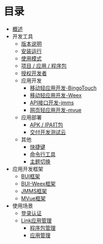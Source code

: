 # 目录

* [概述](README.md)
* 开发工具
  * [版本说明](linkide/version.md)
  * [安装运行](linkide/install.md)
  * [使用模式](linkide/launch.md)
  * [项目 / 应用 / 程序包](linkide/pap.md)
  * [授权开发者](linkide/collaboration.md)
  * 应用开发
    * [移动轻应用开发-BingoTouch](linkide/btapp.md)
    * [移动轻应用开发-Weex](linkide/weexapp.md)
    * [API接口开发-jmms](linkide/jmms.md)
    * [网页轻应用开发-mvue](linkide/mvue.md)
  * 应用部署
    * [APK / IPA打包](linkide/packager.md)
    * [交付开发测试云](linkide/deploy.md)
  * 其他
    * [快捷键](linkide/shortcut.md)
    * [命令行工具](linkide/cmd.md)
    * [主题切换](linkide/theme.md)
* 应用开发框架
  * [BUI框架](framework/bui.md)
  * [BUI-Weex框架](framework/buiweex.md)
  * [JMMS框架](framework/jmms.md)
  * [MVue框架](framework/mvue.md)
* 使用场景
  * [登录认证](scence/ssoauth.md)
  * [Link应用管理](scence/linkappmanager.md)
    * [程序包管理](scence/packagemanager.md)
    * [应用管理](scence/appmanager.md)